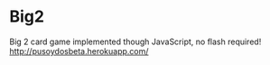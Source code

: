 # Big2

Big 2 card game implemented though JavaScript, no flash required!
http://pusoydosbeta.herokuapp.com/
